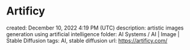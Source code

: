 # Artificy

created: December 10, 2022 4:19 PM (UTC)
description: artistic images generation using artificial intelligence
folder: AI Systems / AI | Image | Stable Diffusion
tags: AI, stable diffusion
url: https://artificy.com/